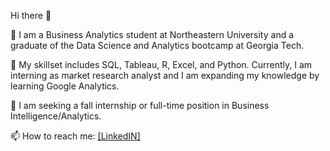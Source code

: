 Hi there 👋

🔭 I am a Business Analytics student at Northeastern University and a graduate of the Data Science and Analytics bootcamp at Georgia Tech.

🌱 My skillset includes SQL, Tableau, R, Excel, and Python. Currently, I am interning as market research analyst and I am expanding my knowledge by learning Google Analytics.

👯 I am seeking a fall internship or full-time position in Business Intelligence/Analytics. 

📫 How to reach me: [[LinkedIN]](https://www.linkedin.com/in/kaixinyang/)
